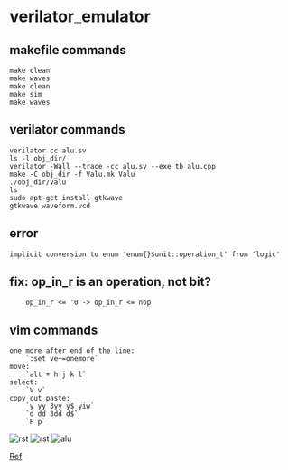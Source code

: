 # verilator_emulator

## makefile commands
    make clean
    make waves
    make clean
    make sim
    make waves
## verilator commands
    verilator cc alu.sv
    ls -l obj_dir/
    verilator -Wall --trace -cc alu.sv --exe tb_alu.cpp
    make -C obj_dir -f Valu.mk Valu
    ./obj_dir/Valu
    ls
    sudo apt-get install gtkwave
    gtkwave waveform.vcd
    
## error 
    implicit conversion to enum 'enum{}$unit::operation_t' from 'logic'
## fix: op_in_r is an operation, not bit?
        op_in_r <= '0 -> op_in_r <= nop
## vim commands
    one more after end of the line:
        `:set ve+=onemore`
    move:
        `alt + h j k l`
    select:
        `V v`
    copy cut paste:
        `y yy 3yy y$ yiw`
        `d dd 3dd d$`
        `P p`

![rst](https://github.com/NexOps-7/academy/tree/main/verilog/pics/rand_expected_dut.png)
![rst](https://github.com/NexOps-7/academy/tree/main/verilog/pics/rand_rst.png)
![alu](https://github.com/NexOps-7/academy/tree/main/verilog/pics/alu_2_states.png)

[Ref](https://itsembedded.com/dhd/verilator_1/)
